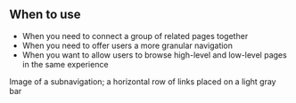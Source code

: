 ## When to use

- When you need to connect a group of related pages together
- When you need to offer users a more granular navigation
- When you want to allow users to browse high-level and low-level pages in the 
  same experience

<div id="overview-image-description" class="visually-hidden">
  Image of a subnavigation; a horizontal row of links placed on a light gray bar
</div>
